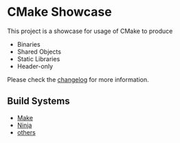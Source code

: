 # CMake Showcase

This project is a showcase for usage of CMake to produce
* Binaries
* Shared Objects
* Static Libraries
* Header-only

Please check the [changelog](CHANGELOG.md) for more information.

## Build Systems

- [Make](https://www.gnu.org/software/make/)
- [Ninja](https://ninja-build.org/)
- [others](https://alternativeto.net/software/ninja-build/)
